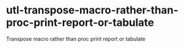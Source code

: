 # utl-transpose-macro-rather-than-proc-print-report-or-tabulate
Transpose macro rather than proc print report or tabulate 
